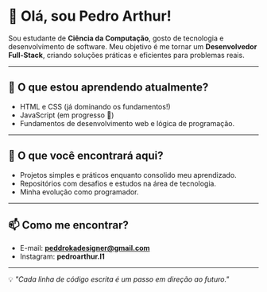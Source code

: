 # 👋 Olá, sou Pedro Arthur! 

Sou estudante de **Ciência da Computação**, gosto de tecnologia e desenvolvimento de software. Meu objetivo é me tornar um **Desenvolvedor Full-Stack**, criando soluções práticas e eficientes para problemas reais.

---

## 🌱 **O que estou aprendendo atualmente?**
- HTML e CSS (já dominando os fundamentos!)
- JavaScript (em progresso 🚀)
- Fundamentos de desenvolvimento web e lógica de programação.

---

## 📂 **O que você encontrará aqui?**
- Projetos simples e práticos enquanto consolido meu aprendizado.
- Repositórios com desafios e estudos na área de tecnologia.
- Minha evolução como programador.

---

## 📫 **Como me encontrar?**
- E-mail: **peddrokadesigner@gmail.com**
- Instagram: **pedroarthur.l1**

---

💡 _"Cada linha de código escrita é um passo em direção ao futuro."_  
